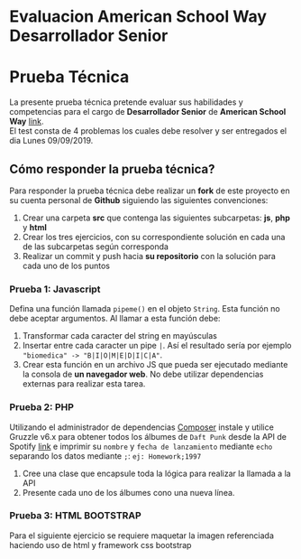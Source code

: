 # Evaluacion American School Way Desarrollador Senior

# Prueba Técnica

La presente prueba técnica pretende evaluar sus habilidades y competencias para el cargo de **Desarrollador Senior** de **American School Way** [link](https://www.americanschoolway.edu.co).  
El test consta de 4 problemas los cuales debe resolver y ser entregados el dia Lunes 09/09/2019.

## Cómo responder la prueba técnica?

Para responder la prueba técnica debe realizar un **fork** de este proyecto en su cuenta personal de **Github** siguiendo las siguientes convenciones:

1. Crear una carpeta **src** que contenga las siguientes subcarpetas: **js**, **php** y **html**
2. Crear los tres ejercicios, con su correspondiente solución en cada una de las subcarpetas según corresponda
3. Realizar un commit y push hacia **su repositorio** con la solución para cada uno de los puntos

### Prueba 1: Javascript
Defina una función llamada `pipeme()` en el objeto `String`. Esta función no debe aceptar argumentos. Al llamar a esta función debe:
1. Transformar cada caracter del string en mayúsculas
2. Insertar entre cada caracter un pipe `|`. Así el resultado sería por ejemplo `"biomedica" -> "B|I|O|M|E|D|I|C|A"`.
3. Crear esta función en un archivo JS que pueda ser ejecutado mediante la consola de **un navegador web**. No debe utilizar dependencias externas para realizar esta tarea.

### Prueba 2: PHP
Utilizando el administrador de dependencias [Composer](https://getcomposer.org/) instale y utilice Gruzzle v6.x para obtener todos los álbumes de `Daft Punk` desde la API de Spotify [link](https://developer.spotify.com/web-api/endpoint-reference/) e imprimir su `nombre` y `fecha de lanzamiento` mediante `echo` separando los datos mediante `;`: `ej: Homework;1997`

1. Cree una clase que encapsule toda la lógica para realizar la llamada a la API
2. Presente cada uno de los álbumes cono una nueva línea.

### Prueba 3: HTML BOOTSTRAP
Para el siguiente ejercicio se requiere maquetar la imagen referenciada haciendo uso de html y framework css bootstrap
